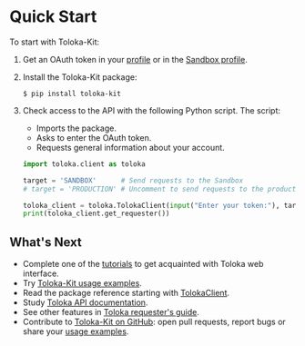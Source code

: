 # Quick Start

To start with Toloka-Kit:

1. Get an OAuth token in your [profile](https://platform.toloka.ai/requester/profile/integration) or in the [Sandbox profile](https://sandbox.toloka.yandex.com/requester/profile/integration).

2. Install the Toloka-Kit package:

    ```shell
    $ pip install toloka-kit
    ```

3. Check access to the API with the following Python script. The script:
    * Imports the package.
    * Asks to enter the OAuth token.
    * Requests general information about your account.

    ```python
    import toloka.client as toloka

    target = 'SANDBOX'      # Send requests to the Sandbox
    # target = 'PRODUCTION' # Uncomment to send requests to the production version

    toloka_client = toloka.TolokaClient(input("Enter your token:"), target)
    print(toloka_client.get_requester())
    ```

## What's Next

* Complete one of the [tutorials](../guide/concepts/usecases.md) to get acquainted with Toloka web interface.
* Try [Toloka-Kit usage examples](https://github.com/Toloka/toloka-kit/tree/main/examples#toloka-kit-usage-examples).
* Read the package reference starting with [TolokaClient](reference/toloka.client.TolokaClient.md).
* Study [Toloka API documentation](../api/index.md).
* See other features in [Toloka requester's guide](../guide/concepts/overview.md).
* Contribute to [Toloka-Kit on GitHub](https://github.com/Toloka/toloka-kit): open pull requests, report bugs or share your [usage examples](https://github.com/Toloka/toloka-kit/tree/main/examples#need-more-examples).
